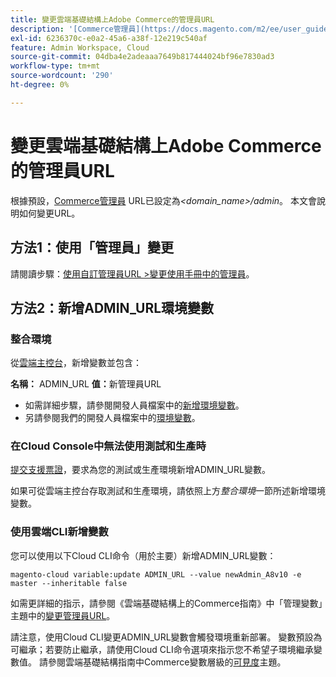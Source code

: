```yaml
---
title: 變更雲端基礎結構上Adobe Commerce的管理員URL
description: '[Commerce管理員](https://docs.magento.com/m2/ee/user_guide/stores/admin.html) URL預設會設為*&amp；lt；domain\_name&amp；gt；/admin*。 本文會說明如何變更URL。'
exl-id: 6236370c-e0a2-45a6-a38f-12e219c540af
feature: Admin Workspace, Cloud
source-git-commit: 04dba4e2adeaaa7649b817444024bf96e7830ad3
workflow-type: tm+mt
source-wordcount: '290'
ht-degree: 0%

---
```


# 變更雲端基礎結構上Adobe Commerce的管理員URL

根據預設，[Commerce管理員](https://experienceleague.adobe.com/docs/commerce-admin/start/admin/admin.html) URL已設定為&#x200B;*&lt;domain\_name>/admin*。 本文會說明如何變更URL。

## 方法1：使用「管理員」變更

請閱讀步驟：[使用自訂管理員URL >變更使用手冊中的管理員](https://experienceleague.adobe.com/docs/commerce-admin/stores-sales/site-store/store-urls.html#use-a-custom-admin-url)。

## 方法2：新增ADMIN\_URL環境變數

### 整合環境

從[雲端主控台](https://experienceleague.adobe.com/docs/commerce-cloud-service/user-guide/project/overview.html)，新增變數並包含：

**名稱：** ADMIN\_URL **值：**&#x200B;新管理員URL

* 如需詳細步驟，請參閱開發人員檔案中的[新增環境變數](https://experienceleague.adobe.com/docs/commerce-cloud-service/user-guide/project/overview.html#configure-environment)。
* 另請參閱我們的開發人員檔案中的[環境變數](https://experienceleague.adobe.com/docs/commerce-cloud-service/user-guide/configure/env/stage/variables-admin.html)。

### 在Cloud Console中無法使用測試和生產時

[提交支援票證](/help/help-center-guide/help-center/magento-help-center-user-guide.md#submit-ticket)，要求為您的測試或生產環境新增ADMIN\_URL變數。

如果可從雲端主控台存取測試和生產環境，請依照上方&#x200B;*整合環境*&#x200B;一節所述新增環境變數。

### 使用雲端CLI新增變數

您可以使用以下Cloud CLI命令（用於主要）新增ADMIN\_URL變數：

`magento-cloud variable:update ADMIN_URL --value newAdmin_A8v10 -e master --inheritable false`

如需更詳細的指示，請參閱《雲端基礎結構上的Commerce指南》中「管理變數」主題中的[變更管理員URL](https://experienceleague.adobe.com/docs/commerce-cloud-service/user-guide/configure/env/stage/variables-admin.html?lang=en#change-the-admin-url)。

請注意，使用Cloud CLI變更ADMIN\_URL變數會觸發環境重新部署。 變數預設為可繼承；若要防止繼承，請使用Cloud CLI命令選項來指示您不希望子環境繼承變數值。 請參閱雲端基礎結構指南中Commerce變數層級的[可見度](https://experienceleague.adobe.com/docs/commerce-cloud-service/user-guide/configure/env/variable-levels.html#visibility)主題。
